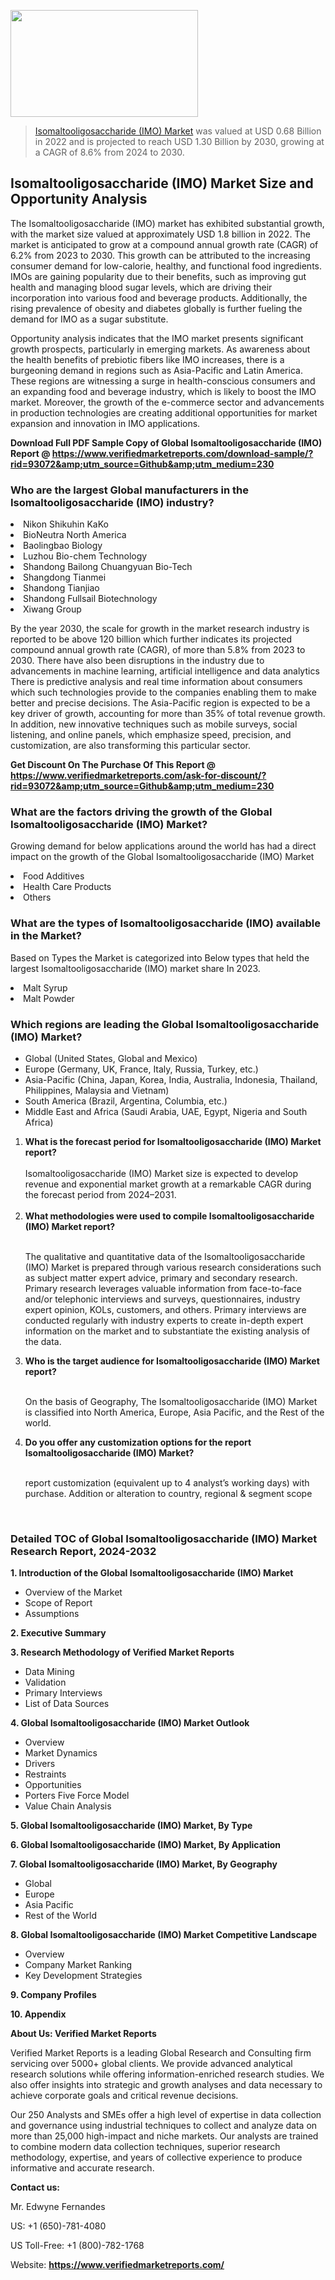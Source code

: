 <img src="https://ffe5etoiles.com/wp-content/uploads/2024/12/MST1-300x171.png" alt="" width="300" height="171" class="alignnone size-medium wp-image-20088" /><blockquote><p><p><a href="https://www.verifiedmarketreports.com/download-sample/?rid=93072&utm_source=Github&utm_medium=230" target="_blank">Isomaltooligosaccharide (IMO) Market</a> was valued at USD 0.68 Billion in 2022 and is projected to reach USD 1.30 Billion by 2030, growing at a CAGR of 8.6% from 2024 to 2030.</p></blockquote><p><h2>Isomaltooligosaccharide (IMO) Market Size and Opportunity Analysis</h2><p>The Isomaltooligosaccharide (IMO) market has exhibited substantial growth, with the market size valued at approximately USD 1.8 billion in 2022. The market is anticipated to grow at a compound annual growth rate (CAGR) of 6.2% from 2023 to 2030. This growth can be attributed to the increasing consumer demand for low-calorie, healthy, and functional food ingredients. IMOs are gaining popularity due to their benefits, such as improving gut health and managing blood sugar levels, which are driving their incorporation into various food and beverage products. Additionally, the rising prevalence of obesity and diabetes globally is further fueling the demand for IMO as a sugar substitute.</p><p>Opportunity analysis indicates that the IMO market presents significant growth prospects, particularly in emerging markets. As awareness about the health benefits of prebiotic fibers like IMO increases, there is a burgeoning demand in regions such as Asia-Pacific and Latin America. These regions are witnessing a surge in health-conscious consumers and an expanding food and beverage industry, which is likely to boost the IMO market. Moreover, the growth of the e-commerce sector and advancements in production technologies are creating additional opportunities for market expansion and innovation in IMO applications.</p></p><p class=""><strong>Download Full PDF Sample Copy of Global Isomaltooligosaccharide (IMO) Report @ <a href="https://www.verifiedmarketreports.com/download-sample/?rid=93072&amp;utm_source=Github&amp;utm_medium=230" target="_blank">https://www.verifiedmarketreports.com/download-sample/?rid=93072&amp;utm_source=Github&amp;utm_medium=230</a></strong></p><h3 id="" class="">Who are the largest Global manufacturers in the Isomaltooligosaccharide (IMO) industry?</h3><p><li>Nikon Shikuhin KaKo</li><li> BioNeutra North America</li><li> Baolingbao Biology</li><li> Luzhou Bio-chem Technology</li><li> Shandong Bailong Chuangyuan Bio-Tech</li><li> Shangdong Tianmei</li><li> Shandong Tianjiao</li><li> Shandong Fullsail Biotechnology</li><li> Xiwang Group</li></p><div class=""><div class="" dir="" data-message-author-role="" data-message-id="" data-message-model-slug=""><div class=""><div class=""><div class=""><div class="" dir="" data-message-author-role="" data-message-id="" data-message-model-slug=""><div class=""><div class=""><p>By the year 2030, the scale for growth in the market research industry is reported to be above 120 billion which further indicates its projected compound annual growth rate (CAGR), of more than 5.8% from 2023 to 2030. There have also been disruptions in the industry due to advancements in machine learning, artificial intelligence and data analytics There is predictive analysis and real time information about consumers which such technologies provide to the companies enabling them to make better and precise decisions. The Asia-Pacific region is expected to be a key driver of growth, accounting for more than 35% of total revenue growth. In addition, new innovative techniques such as mobile surveys, social listening, and online panels, which emphasize speed, precision, and customization, are also transforming this particular sector.</p><p><strong>Get Discount On The Purchase Of This Report @&nbsp; <a href="https://www.verifiedmarketreports.com/ask-for-discount/?rid=93072&amp;utm_source=Github&amp;utm_medium=230" target="_blank">https://www.verifiedmarketreports.com/ask-for-discount/?rid=93072&amp;utm_source=Github&amp;utm_medium=230</a></strong></p></div></div></div></div></div></div></div></div><h3 id="" class="">What are the factors driving the growth of the Global Isomaltooligosaccharide (IMO) Market?</h3><p id="" class="">Growing demand for below applications around the world has had a direct impact on the growth of the Global Isomaltooligosaccharide (IMO) Market</p><p id="" class=""><li>Food Additives</li><li> Health Care Products</li><li> Others</li></p><h3 id="" class="">What are the types of Isomaltooligosaccharide (IMO) available in the Market?</h3><p id="" class="">Based on Types the Market is categorized into Below types that held the largest Isomaltooligosaccharide (IMO) market share In 2023.</p><p id="" class=""><li>Malt Syrup</li><li> Malt Powder</li></p><h3 id="" class="">Which regions are leading the Global Isomaltooligosaccharide (IMO) Market?</h3><ul><li>Global (United States, Global and Mexico)</li><li>Europe (Germany, UK, France, Italy, Russia, Turkey, etc.)</li><li>Asia-Pacific (China, Japan, Korea, India, Australia, Indonesia, Thailand, Philippines, Malaysia and Vietnam)</li><li>South America (Brazil, Argentina, Columbia, etc.)</li><li>Middle East and Africa (Saudi Arabia, UAE, Egypt, Nigeria and South Africa)</li></ul><p><ol><li><strong>What is the forecast period for Isomaltooligosaccharide (IMO) Market report?<br /></strong><br /><span data-sheets-root="1" data-sheets-value="{&quot;1&quot;:2,&quot;2&quot;:&quot;XXXX size is expected to develop revenue and exponential market growth at a remarkable CAGR during the forecast period from 2024&ndash;2030.&quot;}" data-sheets-userformat="{&quot;2&quot;:12674,&quot;4&quot;:{&quot;1&quot;:2,&quot;2&quot;:16776960},&quot;10&quot;:2,&quot;11&quot;:0,&quot;15&quot;:&quot;Arial&quot;,&quot;16&quot;:12}">Isomaltooligosaccharide (IMO) Market size is expected to develop revenue and exponential market growth at a remarkable CAGR during the forecast period from 2024&ndash;2031.</span><br /><br /></li><li><strong>What methodologies were used to compile Isomaltooligosaccharide (IMO) Market report?<br /><br /></strong><p>The qualitative and quantitative data of the&nbsp;Isomaltooligosaccharide (IMO) Market is prepared through various research considerations such as subject matter expert advice, primary and secondary research. Primary research leverages valuable information from face-to-face and/or telephonic interviews and surveys, questionnaires, industry expert opinion, KOLs, customers, and others. Primary interviews are conducted regularly with industry experts to create in-depth expert information on the market and to substantiate the existing analysis of the data.&nbsp;</p></li><li><strong>Who is the target audience for Isomaltooligosaccharide (IMO) Market report?<br /><br /></strong><p>On the basis of Geography, The&nbsp;Isomaltooligosaccharide (IMO) Market is classified into North America, Europe, Asia Pacific, and the Rest of the world.</p></li><li><strong>Do you offer any customization options for the report Isomaltooligosaccharide (IMO) Market?<br /><br /></strong><p>report customization (equivalent up to 4 analyst&rsquo;s working days) with purchase. Addition or alteration to country, regional &amp; segment scope</p><p>&nbsp;</p></li></ol></p><h3 id="" class="">Detailed TOC of Global Isomaltooligosaccharide (IMO) Market Research Report, 2024-2032</h3><p id="" class=""><strong>1. Introduction of the Global Isomaltooligosaccharide (IMO) Market</strong></p><ul><li>Overview of the Market</li><li>Scope of Report</li><li>Assumptions</li></ul><p id="" class=""><strong>2. Executive Summary</strong></p><p id="" class=""><strong>3. Research Methodology of&nbsp;Verified Market Reports</strong></p><ul><li>Data Mining</li><li>Validation</li><li>Primary Interviews</li><li>List of Data Sources</li></ul><p id="" class=""><strong>4. Global Isomaltooligosaccharide (IMO) Market Outlook</strong></p><ul><li>Overview</li><li>Market Dynamics</li><li>Drivers</li><li>Restraints</li><li>Opportunities</li><li>Porters Five Force Model</li><li>Value Chain Analysis</li></ul><p id="" class=""><strong>5. Global Isomaltooligosaccharide (IMO) Market, By&nbsp;Type</strong></p><p id="" class=""><strong>6. Global Isomaltooligosaccharide (IMO) Market, By Application</strong></p><p id="" class=""><strong>7. Global Isomaltooligosaccharide (IMO) Market, By Geography</strong></p><ul><li>Global</li><li>Europe</li><li>Asia Pacific</li><li>Rest of the World</li></ul><p id="" class=""><strong>8. Global Isomaltooligosaccharide (IMO) Market Competitive Landscape</strong></p><ul><li>Overview</li><li>Company Market Ranking</li><li>Key Development Strategies</li></ul><p id="" class=""><strong>9. Company Profiles</strong></p><p id="" class=""><strong>10. Appendix</strong></p><p id="" class=""><strong>About Us: Verified Market Reports</strong></p><p id="" class="">Verified Market Reports is a leading Global Research and Consulting firm servicing over 5000+ global clients. We provide advanced analytical research solutions while offering information-enriched research studies. We also offer insights into strategic and growth analyses and data necessary to achieve corporate goals and critical revenue decisions.</p><p id="" class="">Our 250 Analysts and SMEs offer a high level of expertise in data collection and governance using industrial techniques to collect and analyze data on more than 25,000 high-impact and niche markets. Our analysts are trained to combine modern data collection techniques, superior research methodology, expertise, and years of collective experience to produce informative and accurate research.</p><p id="" class=""><strong>Contact us:</strong></p><p id="" class="">Mr. Edwyne Fernandes</p><p id="" class="">US: +1 (650)-781-4080</p><p id="" class="">US Toll-Free: +1 (800)-782-1768</p><p id="" class="">Website: <a target="" data-test-app-aware-link=""><strong>https://www.verifiedmarketreports.com/</strong></a></p>
